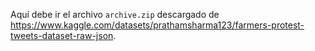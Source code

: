 Aquí debe ir el archivo `archive.zip` descargado de https://www.kaggle.com/datasets/prathamsharma123/farmers-protest-tweets-dataset-raw-json.
